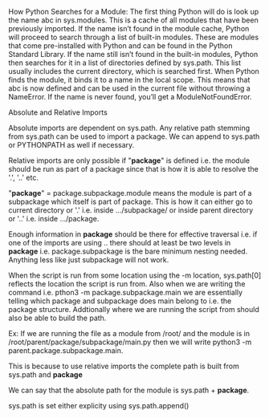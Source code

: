 How Python Searches for a Module: The first thing Python will do is look up the name abc in sys.modules. This is a cache of all modules that have been previously imported. If the name isn’t found in the module cache, Python will proceed to search through a list of built-in modules. These are modules that come pre-installed with Python and can be found in the Python Standard Library. If the name still isn’t found in the built-in modules, Python then searches for it in a list of directories defined by sys.path. This list usually includes the current directory, which is searched first. When Python finds the module, it binds it to a name in the local scope. This means that abc is now defined and can be used in the current file without throwing a NameError. If the name is never found, you’ll get a ModuleNotFoundError.

Absolute and Relative Imports

Absolute imports are dependent on sys.path. Any relative path stemming from sys.path can be used to import a package. We can append to sys.path or PYTHONPATH as well if necessary.

Relative imports are only possible if "**package**" is defined i.e. the module should be run as part of a package since that is how it is able to resolve the '.', '..' etc.

"**package**" = package.subpackage.module means the module is part of a subpackage which itself is part of package. This is how it can either go to current directory or '.' i.e. inside .../subpackage/ or inside parent directory or '..' i.e. inside .../package.

Enough information in **package** should be there for effective traversal i.e. if one of the imports are using .. there should at least be two levels in **package** i.e. package.subpackage is the bare minimum nesting needed. Anything less like just subpackage will not work.

When the script is run from some location using the -m location, sys.path[0] reflects the location the script is run from. Also when we are writing the command i.e. pthon3 -m package.subpackage.main we are essentially telling which package and subpackage does main belong to i.e. the package structure. Addtionally where we are running the script from should also be able to build the path.

Ex: If we are running the file as a module from /root/ and the module is in /root/parent/package/subpackage/main.py then we will write python3 -m parent.package.subpackage.main.

This is because to use relative imports the complete path is built from sys.path and **package**

We can say that the absolute path for the module is sys.path + **package**.

sys.path is set either explicity using sys.path.append()
